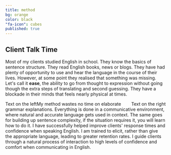 ```yaml
---
title: method
bg: orange
color: black
"fa-icon": cubes
published: true
---
```



## Client Talk Time
Most of my clients studied English in school. They know the basics of sentence structure. They read English books, news or blogs. They have had plenty of opportunity to use and hear the language in the course of their lives. However, at some point they realised that something was missing. Let's call it **ease**, the ability to go from thought to expression without going though the extra steps of translating and second guessing. They have a blockade in their minds that feels nearly physical at times.  

<p>
  <span style="float: right">Text on the right</span>
  <span style="float: left">Text on the left</span>
</p> 

My method wastes no time on elaborate grammar explanations. Everything is done in a communicative environment, where natural and accurate language gets used in context. The same goes for building up sentence complexity, if the situation requires it, you will learn how to do it. I have successfully helped improve clients' response times and confidence when speaking English. I am trained to elicit, rather than give the appropriate language, leading to greater retention rates. I guide clients through a natural process of interaction to high levels of confidence and comfort when communicating in English.
